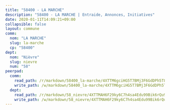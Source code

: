 ```yaml
---
title: "58400 - LA MARCHE"
description: "58400 - LA MARCHE | Entraide, Annonces, Initiatives"
date: 2020-01-11T14:09:21+09:00
collapsible: false
layout: commune
comm:
  nom: "LA MARCHE"
  slug: la-marche
  cp: "58400"
dept:
  nom: "Nièvre"
  slug: nievre
  num: "58"
peerpad:
  comm:
    read_path: /r/markdown/58400_la-marche/4XTTM6gciHG5T7BMj3F6GdDPh5T8Go713GhimJNdmJMUFEBij
    write_path: /w/markdown/58400_la-marche/4XTTM6gciHG5T7BMj3F6GdDPh5T8Go713GhimJNdmJMUFEBij-K3TgU3bxQBxCmFNiBUmwwaLbvqsEHF8mwWFeyHs2SHqot9bnZPfn5KF2k58wt7nVRATwWCf2WXZfHhHzpdGCPm8F8XcqpSUobgbSVNTSJGAXnHwP12DoYR5kpXpfaCzU7UXvDrGj
  dept:
    read_path: /r/markdown/58_nievre/4XTTMAH6F29ky6C7h4sa4Edu99Bik6rQu9XbiuBD1DvLw22pb
    write_path: /w/markdown/58_nievre/4XTTMAH6F29ky6C7h4sa4Edu99Bik6rQu9XbiuBD1DvLw22pb-K3TgUtHs3LnA4VP5N1eQxK9UkiWFz8M5ZP7N97wnUEM9Wfw65apM3LnvEX8HhP2Sd27LDh5t4GgmkbGDUaCqpnkD9BJGbaMbkS8idf1DYkYaRo6rACHXiR4PjahH89PiAFqFL3Lf
---
```


